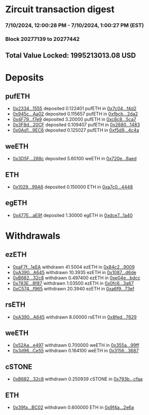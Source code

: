 # Zircuit transaction digest
### 7/10/2024, 12:00:28 PM - 7/10/2024, 1:00:27 PM (EST)
### Block 20277139 to 20277442

## Total Value Locked: 1995213013.08 USD

# Deposits
## pufETH
- [0x2334...1555](https://etherscan.io/address/0x233445E19f723C67063E10Fb38AFF13f6C301555) deposited 0.122401 pufETH in [0x7c04...f4d2](https://etherscan.io/tx/0x233445E19f723C67063E10Fb38AFF13f6C301555)
- [0x945c...Aa02](https://etherscan.io/address/0x945cDaE98c67Bd54CD5624fB4514355D8713Aa02) deposited 0.115657 pufETH in [0xfbcb...2da2](https://etherscan.io/tx/0x945cDaE98c67Bd54CD5624fB4514355D8713Aa02)
- [0x4F79...f7e9](https://etherscan.io/address/0x4F79C96024D27245828b0C6FE25b84D36260f7e9) deposited 3.20000 pufETH in [0xc8c8...5ca7](https://etherscan.io/tx/0x4F79C96024D27245828b0C6FE25b84D36260f7e9)
- [0x3F8d...20CF](https://etherscan.io/address/0x3F8d49d765e77E1acb3D90eD2E59A420a01020CF) deposited 0.109407 pufETH in [0x2680...1483](https://etherscan.io/tx/0x3F8d49d765e77E1acb3D90eD2E59A420a01020CF)
- [0x0Ad1...9EC6](https://etherscan.io/address/0x0Ad1eF145325131cFB2c5097c1F0fdA4B2b69EC6) deposited 0.125027 pufETH in [0xf5d9...4c4a](https://etherscan.io/tx/0x0Ad1eF145325131cFB2c5097c1F0fdA4B2b69EC6)
## weETH
- [0x3D5F...288c](https://etherscan.io/address/0x3D5FE39342e661776bb5273521F52E99B624288c) deposited 5.60100 weETH in [0x720e...6aed](https://etherscan.io/tx/0x3D5FE39342e661776bb5273521F52E99B624288c)
## ETH
- [0x1029...99A6](https://etherscan.io/address/0x1029Cc5980b2adFeb2Dc2e1923c2C3ff173299A6) deposited 0.150000 ETH in [0xa7c0...4448](https://etherscan.io/tx/0x1029Cc5980b2adFeb2Dc2e1923c2C3ff173299A6)
## egETH
- [0x477E...aE9f](https://etherscan.io/address/0x477E9e28899c1Ae4D1d209216b5a605BF092aE9f) deposited 1.30000 egETH in [0xdce7...1a40](https://etherscan.io/tx/0x477E9e28899c1Ae4D1d209216b5a605BF092aE9f)
# Withdrawals
## ezETH
- [0xaF7f...1eEA](https://etherscan.io/address/0xaF7f1D26E09cc235C1463Acf4df2819E37851eEA) withdrawn 41.5004 ezETH in [0x84c2...9009](https://etherscan.io/tx/0xaF7f1D26E09cc235C1463Acf4df2819E37851eEA)
- [0xA390...A645](https://etherscan.io/address/0xA3903927eEADd025f355FEAFa5bd3831777aA645) withdrawn 10.3935 ezETH in [0x1087...d6de](https://etherscan.io/tx/0xA3903927eEADd025f355FEAFa5bd3831777aA645)
- [0xB682...32c8](https://etherscan.io/address/0xB6827EB7E790126973A297338b71565585d832c8) withdrawn 0.497400 ezETH in [0xe04e...bdcc](https://etherscan.io/tx/0xB6827EB7E790126973A297338b71565585d832c8)
- [0x783E...8f87](https://etherscan.io/address/0x783E40587348129682184a833bB64D0385688f87) withdrawn 1.03500 ezETH in [0x0fc6...3a67](https://etherscan.io/tx/0x783E40587348129682184a833bB64D0385688f87)
- [0xC574...f965](https://etherscan.io/address/0xC5749B33115F0B9a0BA8Dd43165bdd83A0d8f965) withdrawn 20.3940 ezETH in [0xa6f9...73ef](https://etherscan.io/tx/0xC5749B33115F0B9a0BA8Dd43165bdd83A0d8f965)
## rsETH
- [0xA390...A645](https://etherscan.io/address/0xA3903927eEADd025f355FEAFa5bd3831777aA645) withdrawn 8.00000 rsETH in [0x8fed...7629](https://etherscan.io/tx/0xA3903927eEADd025f355FEAFa5bd3831777aA645)
## weETH
- [0x52Aa...e497](https://etherscan.io/address/0x52Aa899454998Be5b000Ad077a46Bbe360F4e497) withdrawn 0.700000 weETH in [0x355a...99ff](https://etherscan.io/tx/0x52Aa899454998Be5b000Ad077a46Bbe360F4e497)
- [0x3d96...Ce55](https://etherscan.io/address/0x3d9649C9f7042E75694AeD50b7A83947a754Ce55) withdrawn 0.164100 weETH in [0x3156...3687](https://etherscan.io/tx/0x3d9649C9f7042E75694AeD50b7A83947a754Ce55)
## cSTONE
- [0xB682...32c8](https://etherscan.io/address/0xB6827EB7E790126973A297338b71565585d832c8) withdrawn 0.250939 cSTONE in [0x793b...cfaa](https://etherscan.io/tx/0xB6827EB7E790126973A297338b71565585d832c8)
## ETH
- [0x39fa...BC02](https://etherscan.io/address/0x39faB164c4f04dE86B543B04594783996D3dBC02) withdrawn 0.600000 ETH in [0x9f4a...2e6a](https://etherscan.io/tx/0x39faB164c4f04dE86B543B04594783996D3dBC02)

